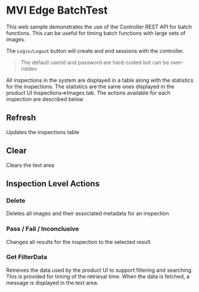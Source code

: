 # MVI Edge BatchTest

This web sample demonstrates the use of the Controller REST API for batch functions. This can be useful for timing batch functions with large sets of images.

The `Login/Logout` button will create and end sessions with the controller.
> The default userid and password are hard-coded but can be over-ridden

All inspections in the system are displayed in a table along with the statistics for the inspections. The statistics are the same ones displayed in the product UI Inspections=>Images tab. The actions available for each inspection are described below

## Refresh

Updates the inspections table

## Clear

Clears the text area

## Inspection Level Actions

### Delete
Deletes all images and their associated metadata for an inspection

### Pass / Fail / Inconclusive
Changes all results for the inspection to the selected result

### Get FilterData
Retreives the data used by the product UI to support filtering and searching. This is provided for timing of the retrieval time. When the data is fetched, a message is displayed in the text area.

